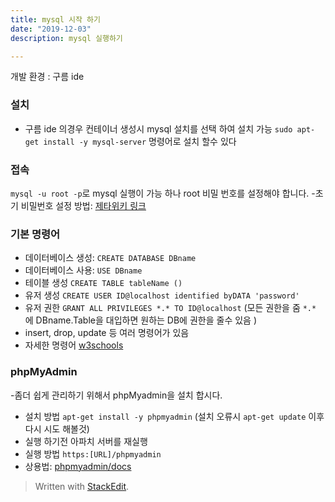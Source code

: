 ```yaml
---
title: mysql 시작 하기 
date: "2019-12-03"
description: mysql 실행하기

---
```

개발 환경 : 구름 ide 
### 설치
 - 구름 ide 의경우 컨테이너 생성시 mysql 설치를 선택 하여 설치 가능 
 `sudo apt-get install -y mysql-server` 명령어로 설치 할수 있다 
### 접속 
`mysql -u root -p`로 mysql 실행이 가능 하나 root 비밀 번호를 설정해야 합니다.
  -초기 비밀번호 설정 방법: [제타위키 링크 ]([https://zetawiki.com/wiki/MySQL_root_%ED%8C%A8%EC%8A%A4%EC%9B%8C%EB%93%9C_%EB%B6%84%EC%8B%A4](https://zetawiki.com/wiki/MySQL_root_%ED%8C%A8%EC%8A%A4%EC%9B%8C%EB%93%9C_%EB%B6%84%EC%8B%A4))
### 기본 명령어 
 - 데이터베이스  생성: `CREATE DATABASE DBname`
 - 데이터베이스 사용: `USE DBname`
 - 테이블 생성 `CREATE TABLE tableName ()`
 - 유저 생성 `CREATE USER ID@localhost identified byDATA 'password'`
 - 유저 권한 `GRANT ALL PRIVILEGES *.* TO ID@localhost`
 (모든  권한을 줌 `*.*` 에 DBname.Table을 대입하면 원하는 DB에 권한을 줄수 있음 )
 -  insert, drop, update 등 여러 명령어가 있음 
 -  자세한 명령어 [w3schools ](https://www.w3schools.com/sql/default.asp)
 
### phpMyAdmin 
 -좀더 쉽게 관리하기 위해서 phpMyadmin을 설치 합시다. 
 - 설치 방법 `apt-get install -y phpmyadmin`
 (설치 오류시 `apt-get update` 이후 다시 시도 해볼것) 
 - 실행 하기전 아파치 서버를 재실행  
 - 실행 방법 `https:[URL]/phpmyadmin`
 - 상용법: [phpmyadmin/docs](https://www.phpmyadmin.net/docs/)


> Written with [StackEdit](https://stackedit.io/).
<!--stackedit_data:
eyJoaXN0b3J5IjpbLTM0NzE0OTE1NCwtMTA2NjA2MzY4MSw1Mj
UwNTEwMzgsLTEyMDc1OTcxNzYsMzEyNzcyMjIwLC0xMDYzNTk4
NTgwLC0xNzU2MTA2MzA3XX0=
-->